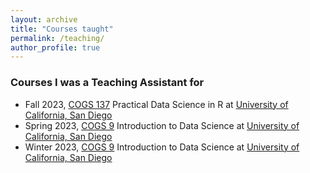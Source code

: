 ```yaml
---
layout: archive
title: "Courses taught"
permalink: /teaching/
author_profile: true
---
```


### Courses I was a Teaching Assistant for

* Fall 2023, [COGS 137](https://cogs137.github.io/website/) Practical Data Science in R at [University of California, San Diego](https://ucsd.edu/)
* Spring 2023, [COGS 9](https://cogs9.github.io/ucsd-cogs9/) Introduction to Data Science at [University of California, San Diego](https://ucsd.edu/)
* Winter 2023, [COGS 9](https://kshannon.github.io/ucsd-cogs9/) Introduction to Data Science at [University of California, San Diego](https://ucsd.edu/)
